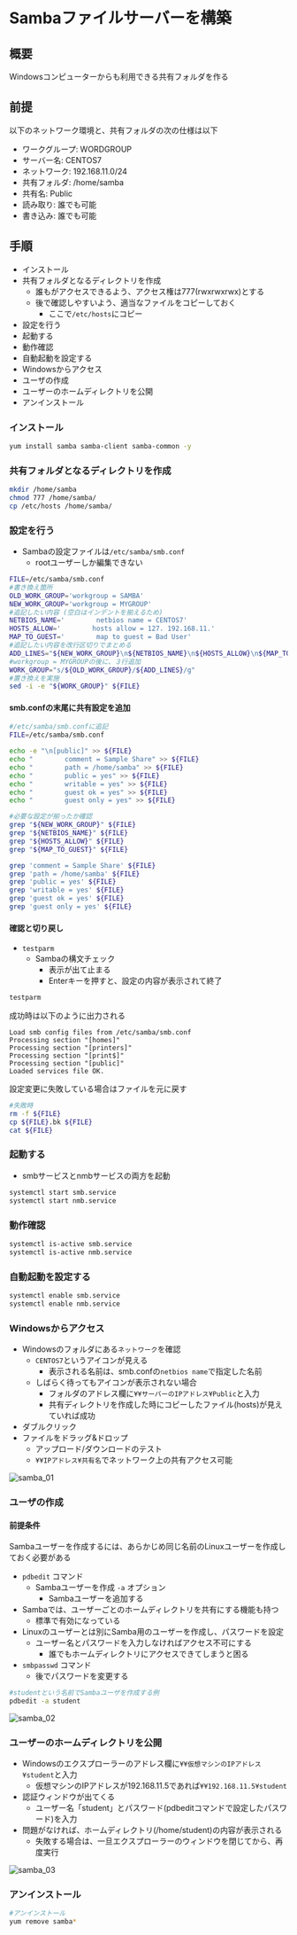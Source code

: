# Sambaファイルサーバーを構築

## 概要

Windowsコンピューターからも利用できる共有フォルダを作る

## 前提

以下のネットワーク環境と、共有フォルダの次の仕様は以下

* ワークグループ: WORDGROUP
* サーバー名: CENTOS7
* ネットワーク: 192.168.11.0/24
* 共有フォルダ: /home/samba
* 共有名: Public
* 読み取り: 誰でも可能
* 書き込み: 誰でも可能

## 手順

* インストール
* 共有フォルダとなるディレクトリを作成
    * 誰もがアクセスできるよう、アクセス権は777(rwxrwxrwx)とする
    * 後で確認しやすいよう、適当なファイルをコピーしておく
        * ここで`/etc/hosts`にコピー
* 設定を行う
* 起動する
* 動作確認
* 自動起動を設定する
* Windowsからアクセス
* ユーザの作成
* ユーザーのホームディレクトリを公開
* アンインストール

### インストール

```bash
yum install samba samba-client samba-common -y
```

### 共有フォルダとなるディレクトリを作成

```bash
mkdir /home/samba
chmod 777 /home/samba/
cp /etc/hosts /home/samba/
```

### 設定を行う

* Sambaの設定ファイルは`/etc/samba/smb.conf`
    * rootユーザーしか編集できない

```bash
FILE=/etc/samba/smb.conf
#書き換え箇所
OLD_WORK_GROUP='workgroup = SAMBA'
NEW_WORK_GROUP='workgroup = MYGROUP'
#追記したい内容 (空白はインデントを揃えるため)
NETBIOS_NAME='        netbios name = CENTOS7'
HOSTS_ALLOW='        hosts allow = 127. 192.168.11.'
MAP_TO_GUEST='        map to guest = Bad User'
#追記したい内容を改行区切りでまとめる
ADD_LINES="${NEW_WORK_GROUP}\n${NETBIOS_NAME}\n${HOSTS_ALLOW}\n${MAP_TO_GUEST}"
#workgroup = MYGROUPの後に、３行追加
WORK_GROUP="s/${OLD_WORK_GROUP}/${ADD_LINES}/g"
#置き換えを実施
sed -i -e "${WORK_GROUP}" ${FILE}
```

#### smb.confの末尾に共有設定を追加

```bash
#/etc/samba/smb.confに追記
FILE=/etc/samba/smb.conf

echo -e "\n[public]" >> ${FILE}
echo "        comment = Sample Share" >> ${FILE}
echo "        path = /home/samba" >> ${FILE}
echo "        public = yes" >> ${FILE}
echo "        writable = yes" >> ${FILE}
echo "        guest ok = yes" >> ${FILE}
echo "        guest only = yes" >> ${FILE}
```

```bash
#必要な設定が揃ったか確認
grep "${NEW_WORK_GROUP}" ${FILE}
grep "${NETBIOS_NAME}" ${FILE}
grep "${HOSTS_ALLOW}" ${FILE}
grep "${MAP_TO_GUEST}" ${FILE}

grep 'comment = Sample Share' ${FILE}
grep 'path = /home/samba' ${FILE}
grep 'public = yes' ${FILE}
grep 'writable = yes' ${FILE}
grep 'guest ok = yes' ${FILE}
grep 'guest only = yes' ${FILE}
```

#### 確認と切り戻し

* `testparm`
    * Sambaの構文チェック
        * 表示が出て止まる
        * Enterキーを押すと、設定の内容が表示されて終了
```bash
testparm
```

成功時は以下のように出力される

```text
Load smb config files from /etc/samba/smb.conf
Processing section "[homes]"
Processing section "[printers]"
Processing section "[print$]"
Processing section "[public]"
Loaded services file OK.
```

設定変更に失敗している場合はファイルを元に戻す

```bash
#失敗時
rm -f ${FILE}
cp ${FILE}.bk ${FILE}
cat ${FILE}
```

### 起動する

* smbサービスとnmbサービスの両方を起動

```bash
systemctl start smb.service
systemctl start nmb.service
```

### 動作確認

```bash
systemctl is-active smb.service
systemctl is-active nmb.service
```

### 自動起動を設定する

```bash
systemctl enable smb.service
systemctl enable nmb.service
```

### Windowsからアクセス

* Windowsのフォルダにある`ネットワーク`を確認
    * `CENTOS7`というアイコンが見える
        * 表示される名前は、smb.confの`netbios name`で指定した名前
    * しばらく待ってもアイコンが表示されない場合
        * フォルダのアドレス欄に`¥¥サーバーのIPアドレス¥Public`と入力
        * 共有ディレクトリを作成した時にコピーしたファイル(hosts)が見えていれば成功
* ダブルクリック
* ファイルをドラッグ&ドロップ
    * アップロード/ダウンロードのテスト
    * `¥¥IPアドレス¥共有名`でネットワーク上の共有アクセス可能
    
![samba_01](./image/samba_01.png)

### ユーザの作成

#### 前提条件

Sambaユーザーを作成するには、あらかじめ同じ名前のLinuxユーザーを作成しておく必要がある

* `pdbedit` コマンド
    * Sambaユーザーを作成
    `-a` オプション
        * Sambaユーザーを追加する
* Sambaでは、ユーザーごとのホームディレクトリを共有にする機能も持つ
    * 標準で有効になっている
* Linuxのユーザーとは別にSamba用のユーザーを作成し、パスワードを設定
    * ユーザー名とパスワードを入力しなければアクセス不可にする
        * 誰でもホームディレクトリにアクセスできてしまうと困る
* `smbpasswd` コマンド
    * 後でパスワードを変更する
        
```bash
#studentという名前でSambaユーザを作成する例
pdbedit -a student
```

![samba_02](./image/samba_02.png)

### ユーザーのホームディレクトリを公開

* Windowsのエクスプローラーのアドレス欄に`¥¥仮想マシンのIPアドレス¥student`と入力
    * 仮想マシンのIPアドレスが192.168.11.5であれば`¥¥192.168.11.5¥student`
* 認証ウィンドウが出てくる
    * ユーザー名「student」とパスワード(pdbeditコマンドで設定したパスワード)を入力
* 問題がなければ、ホームディレクトリ(/home/student)の内容が表示される
    * 失敗する場合は、一旦エクスプローラーのウィンドウを閉じてから、再度実行

![samba_03](./image/samba_03.png)

### アンインストール

```bash
#アンインストール
yum remove samba*
```
